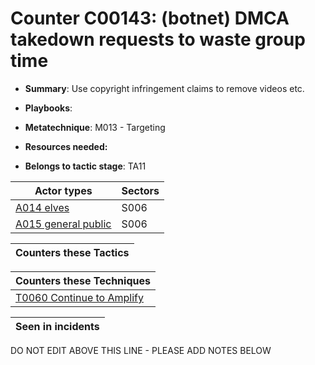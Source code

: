 # Counter C00143: (botnet) DMCA takedown requests to waste group time

* **Summary**: Use copyright infringement claims to remove videos etc.

* **Playbooks**: 

* **Metatechnique**: M013 - Targeting

* **Resources needed:** 

* **Belongs to tactic stage**: TA11


| Actor types | Sectors |
| ----------- | ------- |
| [A014 elves](../../generated_pages/actortypes/A014.md) | S006 |
| [A015 general public](../../generated_pages/actortypes/A015.md) | S006 |



| Counters these Tactics |
| ---------------------- |



| Counters these Techniques |
| ------------------------- |
| [T0060 Continue to Amplify](../../generated_pages/techniques/T0060.md) |



| Seen in incidents |
| ----------------- |


DO NOT EDIT ABOVE THIS LINE - PLEASE ADD NOTES BELOW